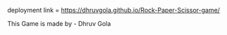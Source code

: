 deployment link = https://dhruvgola.github.io/Rock-Paper-Scissor-game/

This Game is made by - Dhruv Gola
